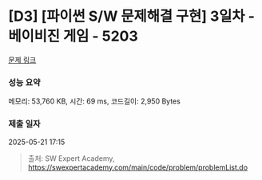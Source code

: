 # [D3] [파이썬 S/W 문제해결 구현] 3일차 - 베이비진 게임 - 5203 

[문제 링크](https://swexpertacademy.com/main/code/problem/problemDetail.do?contestProbId=AWT-MRHKchIDFAVT) 

### 성능 요약

메모리: 53,760 KB, 시간: 69 ms, 코드길이: 2,950 Bytes

### 제출 일자

2025-05-21 17:15



> 출처: SW Expert Academy, https://swexpertacademy.com/main/code/problem/problemList.do
